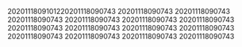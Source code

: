 2020111809101220201118090743
20201118090743
20201118090743
20201118090743
20201118090743
20201118090743
20201118090743
20201118090743
20201118090743
20201118090743
20201118090743
20201118090743
20201118090743
20201118090743
20201118090743
